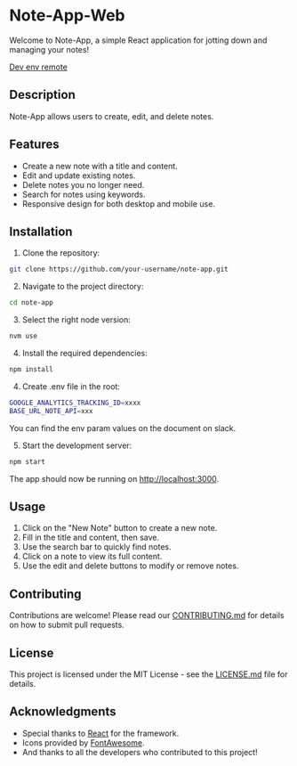 # Note-App-Web

Welcome to Note-App, a simple React application for jotting down and managing your notes!

[Dev env remote](https://main--cozy-sunburst-875517.netlify.app/notes)

## Description

Note-App allows users to create, edit, and delete notes.

## Features

- Create a new note with a title and content.
- Edit and update existing notes.
- Delete notes you no longer need.
- Search for notes using keywords.
- Responsive design for both desktop and mobile use.

## Installation

1. Clone the repository:

```bash
git clone https://github.com/your-username/note-app.git
```

2. Navigate to the project directory:

```bash
cd note-app
```

3. Select the right node version:

```bash
nvm use
```

4. Install the required dependencies:

```bash
npm install
```

4. Create .env file in the root:

```bash
GOOGLE_ANALYTICS_TRACKING_ID=xxxx
BASE_URL_NOTE_API=xxx
```

You can find the env param values on the document on slack. 

5. Start the development server:

```bash
npm start
```

The app should now be running on [http://localhost:3000](http://localhost:3000).

## Usage

1. Click on the "New Note" button to create a new note.
2. Fill in the title and content, then save.
3. Use the search bar to quickly find notes.
4. Click on a note to view its full content.
5. Use the edit and delete buttons to modify or remove notes.

## Contributing

Contributions are welcome! Please read our [CONTRIBUTING.md](CONTRIBUTING.md) for details on how to submit pull requests.

## License

This project is licensed under the MIT License - see the [LICENSE.md](LICENSE.md) file for details.

## Acknowledgments

- Special thanks to [React](https://reactjs.org/) for the framework.
- Icons provided by [FontAwesome](https://fontawesome.com/).
- And thanks to all the developers who contributed to this project!
